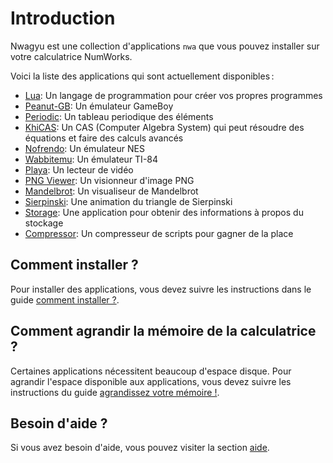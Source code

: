 # Introduction

Nwagyu est une collection d'applications `nwa` que vous pouvez installer sur
votre calculatrice NumWorks.

Voici la liste des applications qui sont actuellement disponibles :

- [Lua](./apps/lua.md): Un langage de programmation pour créer vos propres programmes
- [Peanut-GB](./apps/peanut-gb.md): Un émulateur GameBoy
- [Periodic](./apps/periodic.md): Un tableau periodique des éléments
- [KhiCAS](./apps/khicas.md): Un CAS (Computer Algebra System) qui peut résoudre
  des équations et faire des calculs avancés
- [Nofrendo](./apps/nofrendo.md): Un émulateur NES
- [Wabbitemu](./apps/wabbitemu.md): Un émulateur TI-84
- [Playa](./apps/playa.md): Un lecteur de vidéo
- [PNG Viewer](./apps/pngviewer.md): Un visionneur d'image PNG
- [Mandelbrot](./apps/mandelbrot.md): Un visualiseur de Mandelbrot
- [Sierpinski](./apps/sierpinski.md): Une animation du triangle de Sierpinski
- [Storage](./apps/storage.md): Une application pour obtenir des informations à
                                propos du stockage
- [Compressor](./apps/compressor.md): Un compresseur de scripts pour gagner de la place

## Comment installer ?

Pour installer des applications, vous devez suivre les instructions dans le guide [comment installer ?](./help/how-to-install.md).

## Comment agrandir la mémoire de la calculatrice ?

Certaines applications nécessitent beaucoup d'espace disque. Pour agrandir
l'espace disponible aux applications, vous devez suivre les instructions du
guide [agrandissez votre mémoire !](./help/enlarge-your-memory.md).

## Besoin d'aide ?

Si vous avez besoin d'aide, vous pouvez visiter la section
[aide](./help/README.md).
